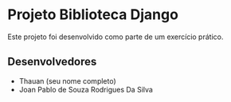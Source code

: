  # Projeto Biblioteca Django

   Este projeto foi desenvolvido como parte de um exercício prático.

   ## Desenvolvedores

   - Thauan (seu nome completo)
   - Joan Pablo de Souza Rodrigues Da Silva
